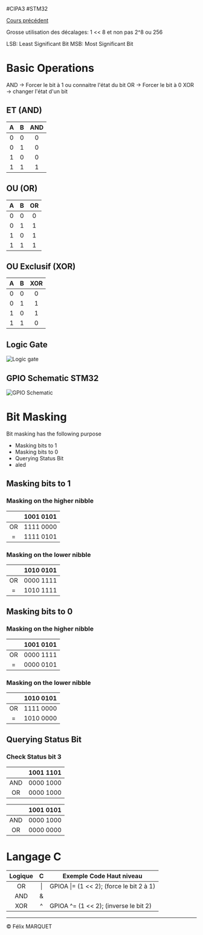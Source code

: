 #CIPA3 #STM32

[Cours précédent](STM32%20Cours%201.md)

Grosse utilisation des décalages: 1 << 8 et non pas 2^8 ou 256

LSB: Least Significant Bit
MSB: Most Significant Bit

# Basic Operations
AND -> Forcer le bit à 1 ou connaitre l'état du bit
OR -> Forcer le bit à 0
XOR -> changer l'état d'un bit

## ET (AND)
|  A  |  B  | AND |
| :-: | :-: | :-: |
|  0  |  0  |  0  |
|  0  |  1  |  0  |
|  1  |  0  |  0  |
|  1  |  1  |  1  |

## OU (OR)
|  A  |  B  | OR  |
| :-: | :-: | :-: |
|  0  |  0  |  0  |
|  0  |  1  |  1  |
|  1  |  0  |  1  |
|  1  |  1  |  1  |

## OU Exclusif (XOR)
|  A  |  B  | XOR |
| :-: | :-: | :-: |
|  0  |  0  |  0  |
|  0  |  1  |  1  |
|  1  |  0  |  1  |
|  1  |  1  |  0  |
## Logic Gate
![Logic gate](https://i0.wp.com/www.goodmath.org/blog/wp-content/uploads/2022/12/basic-gates.png?w=417)

## GPIO Schematic STM32
![GPIO Schematic](https://wiki.st.com/stm32mpu/nsfr_img_auth.php/5/56/IO_port.png)

# Bit Masking
Bit masking has the following purpose
- Masking bits to 1
- Masking bits to 0
- Querying Status Bit
- aled

## Masking bits to 1
### Masking on the higher nibble
|     | 1001 0101 |
| :-: | :-------: |
| OR  | 1111 0000 |
|  =  | 1111 0101 |
### Masking on the lower nibble
|     | 1010 0101 |
| :-: | :-------: |
| OR  | 0000 1111 |
|  =  | 1010 1111 |


## Masking bits to 0
### Masking on the higher nibble
|     | 1001 0101 |
| :-: | :-------: |
| OR  | 0000 1111 |
|  =  | 0000 0101 |
### Masking on the lower nibble
|     | 1010 0101 |
| :-: | :-------: |
| OR  | 1111 0000 |
|  =  | 1010 0000 |
## Querying Status Bit
### Check Status bit 3
|     | 1001 1101 |
| :-: | :-------: |
| AND | 0000 1000 |
| OR  | 0000 1000 |

|     | 1001 0101 |
| :-: | :-------: |
| AND | 0000 1000 |
| OR  | 0000 0000 |

# Langage C
| Logique |  C  | Exemple Code Haut niveau                 |
| :-----: | :-: | ---------------------------------------- |
|   OR    | \|  | GPIOA \|= (1 << 2); (force le bit 2 à 1) |
|   AND   |  &  |                                          |
|   XOR   |  ^  | GPIOA ^= (1 << 2); (inverse le bit 2)    |



---
&copy; Félix MARQUET